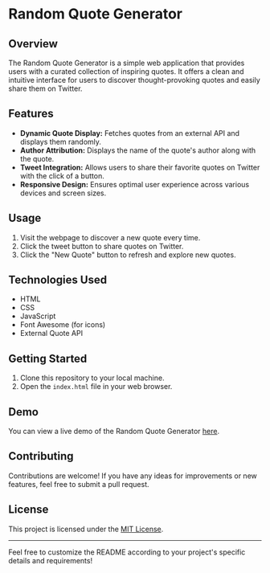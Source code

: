 # Random Quote Generator

## Overview

The Random Quote Generator is a simple web application that provides users with a curated collection of inspiring quotes. It offers a clean and intuitive interface for users to discover thought-provoking quotes and easily share them on Twitter.

## Features

- **Dynamic Quote Display:** Fetches quotes from an external API and displays them randomly.
- **Author Attribution:** Displays the name of the quote's author along with the quote.
- **Tweet Integration:** Allows users to share their favorite quotes on Twitter with the click of a button.
- **Responsive Design:** Ensures optimal user experience across various devices and screen sizes.

## Usage

1. Visit the webpage to discover a new quote every time.
2. Click the tweet button to share quotes on Twitter.
3. Click the "New Quote" button to refresh and explore new quotes.

## Technologies Used

- HTML
- CSS
- JavaScript
- Font Awesome (for icons)
- External Quote API

## Getting Started

1. Clone this repository to your local machine.
2. Open the `index.html` file in your web browser.

## Demo

You can view a live demo of the Random Quote Generator [here]( https://abhi773925.github.io/Random-Quotes-Generator/).

## Contributing

Contributions are welcome! If you have any ideas for improvements or new features, feel free to submit a pull request.

## License

This project is licensed under the [MIT License](LICENSE).

---

Feel free to customize the README according to your project's specific details and requirements!
